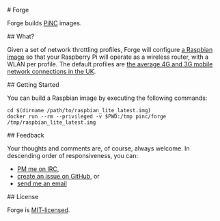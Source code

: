 # Forge

Forge builds [PiNC](https://www.pinc.io) images.

## What?

Given a set of network throttling profiles, Forge will configure
[a Raspbian image](https://www.raspberrypi.org/downloads/raspbian/) so that your Raspberry Pi will
operate as a wireless router, with a WLAN per profile. The default profiles are
[the average 4G and 3G mobile network connections in the UK][0].

## Getting Started

You can build a Raspbian image by executing the following commands:

    cd $(dirname /path/to/raspbian_lite_latest.img)
    docker run --rm --privileged -v $PWD:/tmp pinc/forge /tmp/raspbian_lite_latest.img

## Feedback

Your thoughts and comments are, of course, always welcome. In descending order of responsiveness,
you can:

* [PM me on IRC](http://webchat.freenode.net/?channels=#pinc),
* [create an issue on GitHub](https://github.com/pincio/forge/issues/new), or
* [send me an email](mailto:yo@samsmith.io)

## License

Forge is [MIT-licensed](./LICENSE).

[0]: https://github.com/pincio/jenny/blob/dev/profiles.yaml
